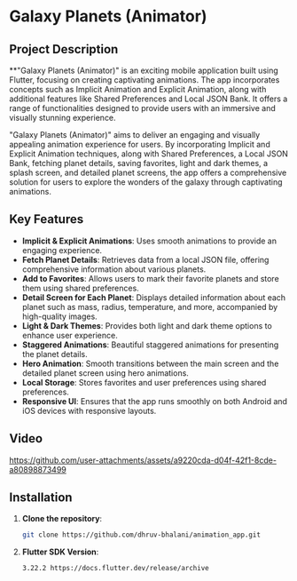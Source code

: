 # Galaxy Planets (Animator)

## Project Description

**"Galaxy Planets (Animator)" is an exciting mobile application built using Flutter, focusing on
creating captivating animations. The app incorporates concepts such as Implicit Animation and
Explicit Animation, along with additional features like Shared Preferences and Local JSON
Bank. It offers a range of functionalities designed to provide users with an immersive and visually stunning experience.

"Galaxy Planets (Animator)" aims to deliver an engaging and visually appealing animation
experience for users. By incorporating Implicit and Explicit Animation techniques, along with
Shared Preferences, a Local JSON Bank, fetching planet details, saving favorites, light and dark
themes, a splash screen, and detailed planet screens, the app offers a comprehensive solution for
users to explore the wonders of the galaxy through captivating animations.

## Key Features

- **Implicit & Explicit Animations**: Uses smooth animations to provide an engaging experience.
- **Fetch Planet Details**: Retrieves data from a local JSON file, offering comprehensive information about various planets.
- **Add to Favorites**: Allows users to mark their favorite planets and store them using shared preferences.
- **Detail Screen for Each Planet**: Displays detailed information about each planet such as mass, radius, temperature, and more, accompanied by high-quality images.
- **Light & Dark Themes**: Provides both light and dark theme options to enhance user experience.
- **Staggered Animations**: Beautiful staggered animations for presenting the planet details.
- **Hero Animation**: Smooth transitions between the main screen and the detailed planet screen using hero animations.
- **Local Storage**: Stores favorites and user preferences using shared preferences.
- **Responsive UI**: Ensures that the app runs smoothly on both Android and iOS devices with responsive layouts.

## Video



https://github.com/user-attachments/assets/a9220cda-d04f-42f1-8cde-a80898873499


## Installation

1. **Clone the repository**:
   ```bash
   git clone https://github.com/dhruv-bhalani/animation_app.git

2. **Flutter SDK Version**:
   ```bash
   3.22.2 https://docs.flutter.dev/release/archive
